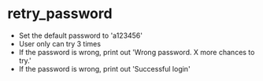 # retry_password
- Set the default password to 'a123456'
- User only can try 3 times
- If the password is wrong, print out 'Wrong password. X more chances to try.'
- If the password is wrong, print out 'Successful login'